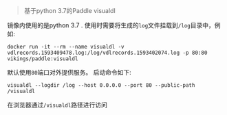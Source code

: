 > 基于python 3.7的Paddle visualdl

镜像内使用的是python 3.7 .  使用时需要将生成的`log`文件挂载到`/log`目录中，例如:

```shell
docker run -it --rm --name visualdl -v vdlrecords.1593409478.log:/log/vdlrecords.1593402074.log -p 80:80 vikings/paddle:visualdl
```

默认使用`80`端口对外提供服务。 启动命令如下:

```
visualdl --logdir /log --host 0.0.0.0 --port 80 --public-path /visualdl
```

在浏览器通过`/visualdl`路径进行访问